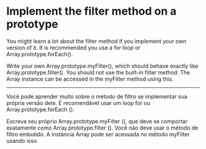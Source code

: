 # Implement the filter method on a prototype

You might learn a lot about the filter method if you implement your own version of it. It is recommended you use a for loop or Array.prototype.forEach().

Write your own Array.prototype.myFilter(), which should behave exactly like Array.prototype.filter(). You should not use the built-in filter method. The Array instance can be accessed in the myFilter method using this.

---

Você pode aprender muito sobre o método de filtro se implementar sua própria versão dele. É recomendável usar um loop for ou Array.prototype.forEach ().

Escreva seu próprio Array.prototype.myFilter (), que deve se comportar exatamente como Array.prototype.filter (). Você não deve usar o método de filtro embutido. A instância Array pode ser acessada no método myFilter usando isso. 